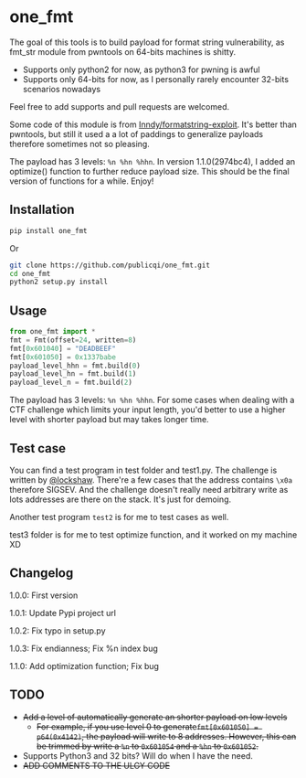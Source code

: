 # one_fmt
The goal of this tools is to build payload for format string vulnerability, as fmt_str module from pwntools on 64-bits machines is shitty.

+ Supports only python2 for now, as python3 for pwning is awful
+ Supports only 64-bits for now, as I personally rarely encounter 32-bits scenarios nowadays

Feel free to add supports and pull requests are welcomed.

Some code of this module is from [Inndy/formatstring-exploit](https://github.com/Inndy/formatstring-exploit). It's better than pwntools, but still it used a a lot of paddings to generalize payloads therefore sometimes not so pleasing.

The payload has 3 levels: `%n %hn %hhn`. In version 1.1.0(2974bc4), I added an optimize() function to further reduce payload size. This should be the final version of functions for a while. Enjoy!

## Installation

```sh
pip install one_fmt
```

Or

```sh
git clone https://github.com/publicqi/one_fmt.git
cd one_fmt
python2 setup.py install
```

## Usage

```python
from one_fmt import *
fmt = Fmt(offset=24, written=8)
fmt[0x601040] = "DEADBEEF"
fmt[0x601050] = 0x1337babe
payload_level_hhn = fmt.build(0)
payload_level_hn = fmt.build(1)
payload_level_n = fmt.build(2)
```

The payload has 3 levels: `%n %hn %hhn`. For some cases when dealing with a CTF challenge which limits your input length, you'd better to use a higher level with shorter payload but may takes longer time.

## Test case

You can find a test program in test folder and test1.py. The challenge is written by [@lockshaw](https://github.com/lockshaw). There're a few cases that the address contains `\x0a` therefore SIGSEV. And the challenge doesn't really need arbitrary write as lots addresses are there on the stack. It's just for demoing.

Another test program `test2` is for me to test cases as well.

test3 folder is for me to test optimize function, and it worked on my machine XD

## Changelog

1.0.0: First version

1.0.1: Update Pypi project url

1.0.2: Fix typo in setup.py

1.0.3: Fix endianness; Fix %n index bug

1.1.0: Add optimization function; Fix bug

## TODO

+ ~~Add a level of automatically generate an shorter payload on low levels~~
  + ~~For example, if you use level 0 to generate`fmt[0x601050] = p64(0x4142)`, the payload will write to 8 addresses. However, this can be trimmed by write a `%n` to `0x601054` and a `%hn` to `0x601052`.~~
+ Supports Python3 and 32 bits? Will do when I have the need.
+ ~~ADD COMMENTS TO THE ULGY CODE~~

